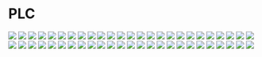 # PLC
![](./IMAGES/ex01.png)
![](./IMAGES/plc03.png)
![](./IMAGES/ex02.png)
![](./IMAGES/plc04.png)
![](./IMAGES/ex03.png)
![](./IMAGES/plc05.png)
![](./IMAGES/ex04.png)
![](./IMAGES/plc06.png)
![](./IMAGES/ex11.jpg)
![](./IMAGES/plc07.png)
![](./IMAGES/ex07.jpg)
![](./IMAGES/plc08.png)
![](./IMAGES/ex08.jpg)
![](./IMAGES/plc09.png)
![](./IMAGES/ex05.jpg)
![](./IMAGES/plc10.png)
![](./IMAGES/ex06.jpg)
![](./IMAGES/plc11.png)
![](./IMAGES/ex09.jpg)
![](./IMAGES/plc12.png)
![](./IMAGES/ex10.jpg)
![](./IMAGES/plc13.png)
![](./IMAGES/qw01.png)
![](./IMAGES/plc14.png)
![](./IMAGES/qw02.png)
![](./IMAGES/plc15.png)
![](./IMAGES/qw03.png)
![](./IMAGES/plc16.png)
![](./IMAGES/qw04.png)
![](./IMAGES/plc17.png)
![](./RST/qw05.png)
![](./RST/as01.png)
![](./RST/qw06.png)
![](./RST/as02.png)
![](./RST/qw07.png)
![](./RST/as03.png)
![](./RST/qw08.png)
![](./RST/as04.png)
![](./RST/as05.png)
![](./RST/qw09.png)
![](./RST/as06.png)
![](./RST/qw10.png)
![](./RST/as09.png)
![](./RST/as08.png)
![](./RST/qw11.png)
![](./RST/as12.png)
![](./RST/as13.png)
![](./RST/qw12.png)
![](./RST/as14.png)
![](./RST/as15.png)
